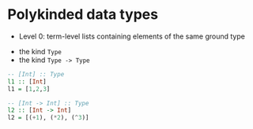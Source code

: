 # Polykinded data types

* Level 0: term-level lists containing elements of the same ground type

- the kind `Type`
- the kind `Type -> Type`

```hs
-- [Int] :: Type
l1 :: [Int]
l1 = [1,2,3]

-- [Int -> Int] :: Type
l2 :: [Int -> Int]
l2 = [(+1), (*2), (^3)]
```
